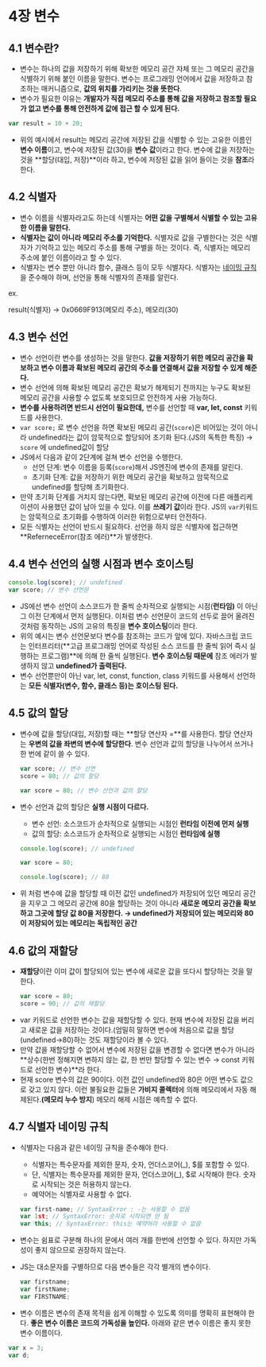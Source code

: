 # 4장 변수

## 4.1 변수란?

- 변수는 하나의 값을 저장하기 위해 확보한 메모리 공간 자체 또는 그 메모리 공간을 식별하기 위해 붙인 이름을 말한다. 변수는 프로그래밍 언어에서 값을 저장하고 참조하는 매커니즘으로, **값의 위치를 가리키는 것을 뜻한다**.
- 변수가 필요한 이유는 **개발자가 직접 메모리 주소를 통해 값을 저장하고 참조할 필요가 없고 변수를 통해 안전하게 값에 접근 할 수 있게 된다.**

```javascript
var result = 10 + 20;
```

- 위의 예시에서 result는 메모리 공간에 저장된 값을 식별할 수 있는 고유한 이름인 **변수 이름**이고, 변수에 저장된 값(30)을 **변수 값**이라고 한다. 변수에 값을 저장하는 것을 **할당(대입, 저장)**이라 하고, 변수에 저장된 값을 읽어 들이는 것을 **참조**라 한다.

## 4.2 식별자

- 변수 이름을 식별자라고도 하는데 식별자는 **어떤 값을 구별해서 식별할 수 있는 고유한 이름을 말한다.**
- **식별자는 값이 아니라 메모리 주소를 기억한다.** 식별자로 값을 구별한다는 것은 식별자가 기억하고 있는 메모리 주소를 통해 구별을 하는 것이다. 즉, 식별자는 메모리 주소에 붙인 이름이라고 할 수 있다.
- 식별자는 변수 뿐만 아니라 함수, 클래스 등이 모두 식별자다. 식별자는 [네이밍 규칙](#47-식별자-네이밍-규칙)을 준수해야 하며, 선언을 통해 식별자의 존재를 알린다.

ex.

result(식별자) → 0x0669F913(메모리 주소), 메모리(30)

## 4.3 변수 선언

- 변수 선언이란 변수를 생성하는 것을 말한다. **값을 저장하기 위한 메모리 공간을 확보하고 변수 이름과 확보된 메모리 공간의 주소를 연결해서 값을 저장할 수 있게 해준다.**
- 변수 선언에 의해 확보된 메모리 공간은 확보가 해제되기 전까지는 누구도 확보된 메모리 공간을 사용할 수 없도록 보호되므로 안전하게 사용 가능하다.
- **변수를 사용하려면 반드시 선언이 필요한데,** 변수를 선언할 때 **var, let, const** 키워드를 사용한다.
- `var score;` 로 변수 선언을 하면 확보된 메모리 공간(`score`)은 비어있는 것이 아니라 undefined라는 값이 암묵적으로 할당되어 초기화 된다.(JS의 독특한 특징) → `score` 에 undefined값이 할당
- JS에서 다음과 같이 2단계에 걸쳐 변수 선언을 수행한다.
  - 선언 단계: 변수 이름을 등록(`score`)해서 JS엔진에 변수의 존재를 알린다.
  - 초기화 단계: 값을 저장하기 위한 메모리 공간을 확보하고 암묵적으로 undefined를 할당해 초기화한다.
- 만약 초기화 단계를 거치지 않는다면, 확보된 메모리 공간에 이전에 다른 애플리케이션이 사용했던 값이 남아 있을 수 있다. 이를 **쓰레기 값**이라 한다. JS의 `var`키워드는 암묵적으로 초기화를 수행하여 이러한 위험으로부터 안전하다.
- 모든 식별자는 선언이 반드시 필요하다. 선언을 하지 않은 식별자에 접근하면 **ReferneceError(참조 에러)**가 발생한다.

## 4.4 변수 선언의 실행 시점과 변수 호이스팅

```javascript
console.log(score); // undefined
var score; // 변수 선언문
```

- JS에선 변수 선언이 소스코드가 한 줄씩 순차적으로 실행되는 시점(**런타임)** 이 아닌 그 이전 단계에서 먼저 실행된다. 이처럼 변수 선언문이 코드의 선두로 끌어 올려진 것처럼 동작하는 JS의 고유의 특징을 **변수 호이스팅**이라 한다.
- 위의 예시는 변수 선언문보다 변수를 참조하는 코드가 앞에 있다. 자바스크립 코드는 인터프리터(**고급 프로그래밍 언어로 작성된 소스 코드를 한 줄씩 읽어 즉시 실행하는 프로그램)**에 의해 한 줄씩 실행된다. **변수 호이스팅 때문에** 참조 에러가 발생하지 않고 **undefined가 출력된다.**
- 변수 선언뿐만이 아닌 var, let, const, function, class 키워드를 사용해서 선언하는 **모든 식별자(변수, 함수, 클래스 등)는 호이스팅 된다.**

## 4.5 값의 할당

- 변수에 값을 할당(대입, 저장)할 때는 **할당 연산자 =**를 사용한다. 할당 연산자는 **우변의 값을 좌변의 변수에 할당한다**. 변수 선언과 값의 할당을 나누어서 쓰거나 한 번에 같이 쓸 수 있다.

  ```javascript
  var score; // 변수 선언
  score = 80; // 값의 할당
  ```

  ```javascript
  var score = 80; // 변수 선언과 값의 할당
  ```

- 변수 선언과 값의 할당은 **실행 시점이 다르다.**

  - 변수 선언: 소스코드가 순차적으로 실행되는 시점인 **런타임 이전에 먼저 실행**
  - 값의 할당: 소스코드가 순차적으로 실행되는 시점인 **런타임에 실행**

  ```javascript
  console.log(score); // undefined

  var score = 80;

  console.log(score); // 80
  ```

- 위 처럼 변수에 값을 할당할 때 이전 값인 undefined가 저장되어 있던 메모리 공간을 지우고 그 메모리 공간에 80을 할당하는 것이 아니라 **새로운 메모리 공간을 확보하고 그곳에 할당 값 80을 저장한다. → undefined가 저장되어 있는 메모리와 80이 저장되어 있는 메모리는 독립적인 공간**

## 4.6 값의 재할당

- **재할당**이란 이미 값이 할당되어 있는 변수에 새로운 값을 또다시 할당하는 것을 말한다.
  ```javascript
  var score = 80;
  score = 90; // 값의 재할당
  ```
- var 키워드로 선언한 변수는 값을 재할당할 수 있다. 현재 변수에 저장된 값을 버리고 새로운 값을 저장하는 것이다.(엄밀히 말하면 변수에 처음으로 값을 할당(undefined→80)하는 것도 재할당이라 볼 수 있다.
- 만약 값을 재할당할 수 없어서 변수에 저장된 값을 변경할 수 없다면 변수가 아니라 **상수(한번 정해지면 변하지 않는 값, 한 번만 할당할 수 있는 변수 → const 키워드로 선언한 변수)**라 한다.
- 현재 score 변수의 값은 90이다. 이전 값인 undefined와 80은 어떤 변수도 값으로 갖고 있지 않다. 이런 불필요한 값들은 **가비지 콜렉터**에 의해 메모리에서 자동 해제된다.**(메모리 누수 방지**) 메모리 해제 시점은 예측할 수 없다.

## 4.7 식별자 네이밍 규칙

- 식별자는 다음과 같은 네이밍 규칙을 준수해야 한다.
  - 식별자는 특수문자를 제외한 문자, 숫자, 언더스코어(\_), $를 포함할 수 있다.
  - 단, 식별자는 특수문자를 제외한 문자, 언더스코어(\_), $로 시작해야 한다. 숫자로 시작되는 것은 허용하지 않는다.
  - 예약어는 식별자로 사용할 수 없다.
  ```javascript
  var first-name; // SyntaxError : -는 사용할 수 없음
  var 1st; // SyntaxError: 숫자로 시작되면 안 됨
  var this; // SyntaxError: this는 예약어라 사용할 수 없음
  ```
- 변수는 쉼표로 구분해 하나의 문에서 여러 개를 한번에 선언할 수 있다. 하지만 가독성이 좋지 않으므로 권장하지 않는다.
- JS는 대소문자를 구별하므로 다음 변수들은 각각 별개의 변수이다.

  ```javascript
  var firstname;
  var firstName;
  var FIRSTNAME;
  ```

- 변수 이름은 변수의 존재 목적을 쉽게 이해할 수 있도록 의미를 명확히 표현해야 한다. **좋은 변수 이름은 코드의 가독성을 높인다.** 아래와 같은 변수 이름은 좋지 못한 변수 이름이다.

```javascript
var x = 3;
var d;
```
